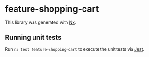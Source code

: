 # feature-shopping-cart

This library was generated with [Nx](https://nx.dev).

## Running unit tests

Run `nx test feature-shopping-cart` to execute the unit tests via [Jest](https://jestjs.io).
